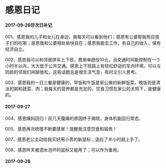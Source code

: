 # 感恩日记

#### 2017-09-26@次日补记

001、感恩我的儿子和女儿在身边，我每天可以看到他们；感恩有公婆帮我照应孩子们的吃喝；感恩我和公婆相处愉快自在；感恩我能去工作，有自己的收入，保有经济自立。

002、感恩我可以和邻居拼车上下班，费用单趟仅10元，且交通时间能控制在一个小时半以内，大大低于公共交通。感恩上下班路上有轻松舒适的车内环境，可以与同龄的邻居们闲聊放松，这些话题总是很生活气息，有时又引人思考。

003、感恩我的一日三餐是健康的，早饭和午饭是家公做的新鲜饭菜，晚饭则是清淡的粥和蔬菜、肉；我每天的营养都是充足的，饮食习惯在家公的关照下，是健康的。

#### 2017-09-27

004、感恩姨妈回归！前几天腹痛的原因终于揭晓，身体机能回归常态。

005、感恩再次喷嚏不断要感冒！提醒我注意饮食和锻炼！

007、感恩老公主动给我买好用小贵的新鼠标；适应了半小时就上手了。

008、感恩昨天被洒水泡坏的鼠标又能用了；可以作为备用。

#### 2017-09-28





